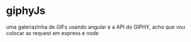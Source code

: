 # giphyJs
uma galeriazinha de GIFs usando angular e a API do GIPHY, acho que vou colocar as request em express e node
